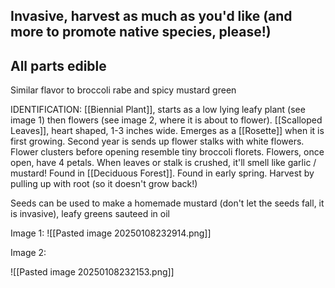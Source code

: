 ## Invasive, harvest as much as you'd like (and more to promote native species, please!)
## All parts edible

Similar flavor to broccoli rabe and spicy mustard green

IDENTIFICATION: [[Biennial Plant]], starts as a low lying leafy plant (see image 1) then flowers (see image 2, where it is about to flower). [[Scalloped Leaves]], heart shaped, 1-3 inches wide. Emerges as a [[Rosette]] when it is first growing. Second year is sends up flower stalks with white flowers. Flower clusters before opening resemble tiny broccoli florets. Flowers, once open, have 4 petals. When leaves or stalk is crushed, it'll smell like garlic / mustard! 
Found in [[Deciduous Forest]]. Found in early spring.
Harvest by pulling up with root (so it doesn't grow back!)

Seeds can be used to make a homemade mustard (don't let the seeds fall, it is invasive), leafy greens sauteed in oil

Image 1: 
![[Pasted image 20250108232914.png]]

Image 2: 

![[Pasted image 20250108232153.png]]